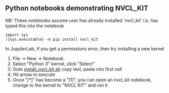 ## Python notebooks demonstrating NVCL_KIT

*NB:* These notebooks assume user has already installed 'nvcl_kit' i.e. has typed this into the notebook

```
import sys
!{sys.executable} -m pip install nvcl_kit
```

In JupyterLab, if you get a permissions error, then try installing a new kernel

1) File -> New -> Notebook
2) Select "Python 3" kernel, click "Select"
3) Goto [install_nvcl_kit.sh](https://gitlab.com/csiro-geoanalytics/python-shared/nvcl_kit/-/blob/master/notebooks/install_nvcl_kit.sh)
copy text, paste into first cell
4) Hit arrow to execute 
5) Once "[*]" has become a "[1]", you can open an nvcl_kit notebook, change to the kernel to "NVCL KIT" and run it

